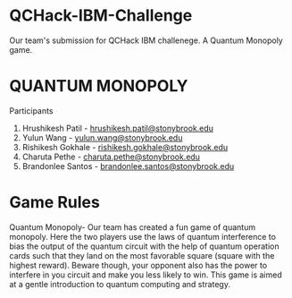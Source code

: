 # QCHack-IBM-Challenge
Our team's submission for QCHack IBM challenege. A Quantum Monopoly game.

# QUANTUM MONOPOLY

Participants
1. Hrushikesh Patil - hrushikesh.patil@stonybrook.edu
2. Yulun Wang - yulun.wang@stonybrook.edu
3. Rishikesh Gokhale - rishikesh.gokhale@stonybrook.edu
4. Charuta Pethe - charuta.pethe@stonybrook.edu
5. Brandonlee Santos - brandonlee.santos@stonybrook.edu

# Game Rules
Quantum Monopoly-
Our team has created a fun game of quantum monopoly. Here the two players use the laws of quantum interference to bias the output of the quantum circuit with the help of quantum operation cards such that they land on the most favorable square (square with the highest reward). Beware though, your opponent also has the power to interfere in you circuit and make you less likely to win. This game is aimed at a gentle introduction to quantum computing and strategy.

